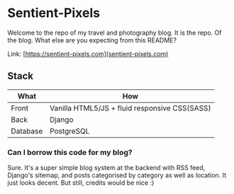 # Sentient-Pixels

Welcome to the repo of my travel and photography blog. It is the repo. Of the blog. What else are you expecting from this README?

Link: [https://sentient-pixels.com](sentient-pixels.com)

## Stack
| What    | How |
| ------ | ------- |
| Front    | Vanilla HTML5/JS + fluid responsive CSS(SASS) |
| Back     | Django |
| Database | PostgreSQL |



### Can I borrow this code for my blog?

Sure. It's a super simple blog system at the backend with RSS feed, Django's sitemap, and posts categorised by category as well as location. It just looks decent. But still, credits would be nice :)